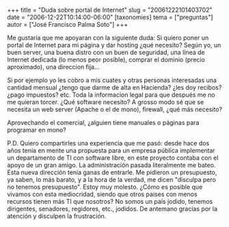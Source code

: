 +++
title = "Duda sobre portal de Internet"
slug = "20061222101403702"
date = "2006-12-22T10:14:00-06:00"
[taxonomies]
tema = ["preguntas"]
autor = ["José Francisco Palma Soto"]
+++

Me gustaría que me apoyaran con la siguiente duda: Si quiero poner un
portal de Internet para mi página y dar hosting ¿qué necesito? Según yo,
un buen server, una buena distro con un buen de seguridad, una línea de
Internet dedicada (lo menos peor posible), comprar el dominio (precio
aproximado), una direccion fija…

Si por ejemplo yo les cobro a mis cuates y otras personas interesadas
una cantidad mensual ¿tengo que darme de alta en Hacienda? ¿les doy
recibos? ¿pago impuestos? etc. Toda la informacion legal para que
después me no me quieran torcer. ¿Qué software necesito? A grosso modo
sé que se necesita un web server (Apache o el de mono), firewall, ¿qué
más necesito?

Aprovechando el comercial, ¿alguien tiene manuales o páginas para
programar en mono?

<!-- more -->
P.D. Quiero compartirles una experiencia que me pasó: desde hace dos
años tenía en mente una propuesta para un empresa pública implementar un
departamento de TI con software libre, en este proyecto contaba con el
apoyo de un gran amigo. La administración pasada literalmente me bateo.
Esta nueva dirección tenía ganas de entrarle. Me pidieron un
presupuesto, ya saben, lo más barato, y a la hora de la verdad, me dicen
"disculpa pero no tenemos presupuesto". Estoy muy molesto. ¿Cómo es
posible que vivamos con esta mediocridad, siendo que otros paises con
menos recursos tienen más TI que nosotros? No somos un país jodido,
tenemos dirigentes, senadores, regidores, etc., jodidos. De antemano
gracias por la atención y disculpen la frustración.

